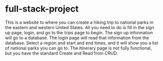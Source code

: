 # full-stack-project

This is a website to where you can create a hiking trip to national parks in the eastern and western United States. All you need to do is fill in the sign up page, login, and go to the trips page to begin. The sign up information will go to a database. The login page will read that information from the database. Select a region and start and end times, and it will show you a list of national parks you can go to. The itinerary page is not fully functional, but you have the standard Create and Read from CRUD.
